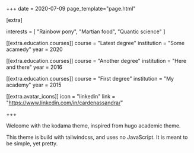+++
date = 2020-07-09
page_template="page.html"

[extra]

interests = [
  "Rainbow pony",
  "Martian food",
  "Quantic science"
]

[[extra.education.courses]]
  course = "Latest degree"
  institution = "Some acamedy"
  year = 2020

[[extra.education.courses]]
  course = "Another degree"
  institution = "Here and there"
  year = 2016

[[extra.education.courses]]
  course = "First degree"
  institution = "My academy"
  year = 2015

[[extra.avatar_icons]]
  icon = "linkedin"
  link = "https://www.linkedin.com/in/cardenassandra/"

+++

Welcome with the kodama theme, inspired from hugo academic theme.

This theme is build with tailwindcss, and uses no JavaScript. It is meant to be simple, yet pretty.
